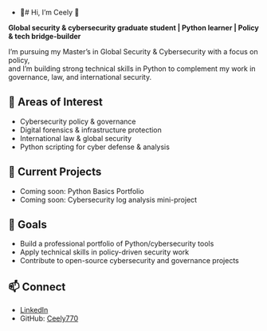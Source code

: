 
- 👋# Hi, I’m Ceely 👋

**Global security & cybersecurity graduate student | Python learner | Policy & tech bridge-builder**

I’m pursuing my Master’s in Global Security & Cybersecurity with a focus on policy,  
and I’m building strong technical skills in Python to complement my work in governance, law, and international security.  

## 🔐 Areas of Interest
- Cybersecurity policy & governance  
- Digital forensics & infrastructure protection  
- International law & global security  
- Python scripting for cyber defense & analysis  

## 📂 Current Projects
- Coming soon: Python Basics Portfolio  
- Coming soon: Cybersecurity log analysis mini-project  

## 🎯 Goals
- Build a professional portfolio of Python/cybersecurity tools  
- Apply technical skills in policy-driven security work  
- Contribute to open-source cybersecurity and governance projects  

## 📫 Connect
- [LinkedIn](www.linkedin.com/in/cecilia-brachais-50748633a)  
- GitHub: [Ceely770](https://github.com/Ceely770)  


<!---
Ceely770/Ceely770 is a ✨ special ✨ repository because its `README.md` (this file) appears on your GitHub profile.
You can click the Preview link to take a look at your changes.
--->
